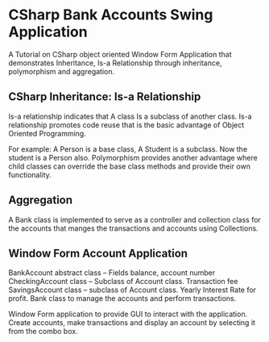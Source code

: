 # CSharp Bank Accounts Swing Application

A Tutorial on CSharp object oriented Window Form Application that demonstrates  Inheritance,  Is-a Relationship through inheritance, polymorphism and aggregation.

## CSharp Inheritance: Is-a Relationship

Is-a relationship indicates that A class Is a subclass of another class. Is-a relationship promotes code reuse that is the basic advantage of Object Oriented Programming.

For example: A Person is a base class, A Student is a subclass. Now the student is a Person also. Polymorphism provides another advantage where child classes can override the base class methods and provide their own functionality.

## Aggregation

A Bank class is implemented to serve as a controller and collection class for the
accounts that manges the transactions and accounts using Collections. 

## Window Form Account Application

BankAccount abstract class – Fields balance, account number
CheckingAccount class – Subclass of Account class. Transaction fee
SavingsAccount class – subclass of Account class. Yearly Interest Rate for profit.
Bank class to manage the accounts and perform transactions.

Window Form application to provide GUI to interact with the application. Create accounts, make transactions and display an account by selecting it from the combo box. 